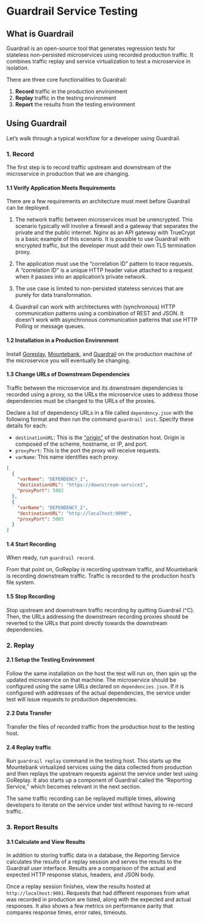 # Guardrail Service Testing

## What is Guardrail

Guardrail is an open-source tool that generates regression tests for stateless non-persisted microservices using recorded production traffic. It combines traffic replay and service virtualization to test a microservice in isolation.

There are three core functionalities to Guardrail:

1. **Record** traffic in the production environment
2. **Replay** traffic in the testing environment
3. **Report** the results from the testing environment

## Using Guardrail

Let’s walk through a typical workflow for a developer using Guardrail.

### 1. Record

The first step is to record traffic upstream and downstream of the microservice in production that we are changing.

#### 1.1 Verify Application Meets Requirements

There are a few requirements an architecture must meet before Guardrail can be deployed.

1. The network traffic between microservices must be unencrypted. This scenario typically will involve a firewall and a gateway that separates the private and the public internet. Nginx as an API gateway with TrueCrypt is a basic example of this scenario. It is possible to use Guardrail with encrypted traffic, but the developer must add their own TLS termination proxy.

2. The application must use the “correlation ID” pattern to trace requests. A “correlation ID” is a unique HTTP header value attached to a request when it passes into an application’s private network.

3. The use case is limited to non-persisted stateless services that are purely for data transformation.

4. Guardrail can work with architectures with (synchronous) HTTP communication patterns using a combination of REST and JSON. It doesn't work with asynchronous communication patterns that use HTTP Polling or message queues.

#### 1.2 Installation in a Production Environment

Install [Goreplay](https://github.com/buger/goreplay), [Mountebank](https://github.com/bbyars/mountebank), and [Guardrail](https://github.com/Guardrail-service-testing/guardrail) on the production machine of the microservice you will eventually be changing.

#### 1.3 Change URLs of Downstream Dependencies

Traffic between the microservice and its downstream dependencies is recorded using a proxy, so the URLs the microservice uses to address those dependencies must be changed to the URLs of the proxies.

Declare a list of dependency URLs in a file called `dependency.json` with the following format and then run the command `guardrail init`. Specify these details for each:

- `destinationURL`: This is the ["origin"](https://nodejs.org/api/url.html#url_url_origin) of the destination host. Origin is composed of the scheme, hostname, or IP, and port.
- `proxyPort`: This is the port the proxy will receive requests.
- `varName`: This name identifies each proxy.

```JSON
[
  {
    "varName": "DEPENDENCY_1",
    "destinationURL": "https://downstream-service1",
    "proxyPort": 5002
  },
  {
    "varName": "DEPENDENCY_2",
    "destinationURL": "http://localhost:9000",
    "proxyPort": 5003
  }
]

```

#### 1.4 Start Recording

When ready, run `guardrail record`.

From that point on, GoReplay is recording upstream traffic, and Mountebank is recording downstream traffic. Traffic is recorded to the production host’s file system.

#### 1.5 Stop Recording

Stop upstream and downstream traffic recording by quitting Guardrail (^C). Then, the URLs addressing the downstream recording proxies should be reverted to the URLs that point directly towards the downstream dependencies.

### 2. Replay

#### 2.1 Setup the Testing Environment

Follow the same installation on the host the test will run on, then spin up the updated microservice on that machine. The microservice should be configured using the same URLs declared on `dependencies.json`. If it is configured with addresses of the actual dependencies, the service under test will issue requests to production dependencies.

#### 2.2 Data Transfer

Transfer the files of recorded traffic from the production host to the testing host.

#### 2.4 Replay traffic

Run `guardrail replay` command in the testing host. This starts up the Mountebank virtualized services using the data collected from production and then replays the upstream requests against the service under test using GoReplay. It also starts up a component of Guardrail called the “Reporting Service,” which becomes relevant in the next section.

The same traffic recording can be replayed multiple times, allowing developers to iterate on the service under test without having to re-record traffic.

### 3. Report Results

#### 3.1 Calculate and View Results

In addition to storing traffic data in a database, the Reporting Service calculates the results of a replay session and serves the results to the Guardrail user interface. Results are a comparison of the actual and expected HTTP response status, headers, and JSON body.

Once a replay session finishes, view the results hosted at `http://localhost:9001`. Requests that had different responses from what was recorded in production are listed, along with the expected and actual responses. It also shows a few metrics on performance parity that compares response times, error rates, timeouts.
